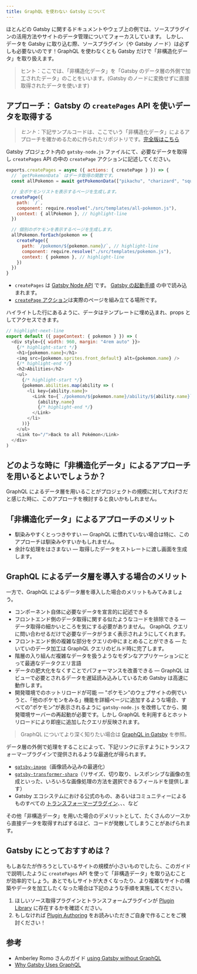 ```yaml
---
title: GraphQL を使わない Gatsby について
---
```


ほとんどの Gatsby に関するドキュメントやウェブ上の例では、ソースプラグインの活用方法やサイトのデータ管理についてフォーカスしています。 しかし、データを Gatsby に取り込む際、ソースプラグイン（や Gatsby ノード）は必ずしも必要ないのです！GraphQL を使わなくとも Gatsby だけで「非構造化データ」を取り扱えます。

> ヒント：ここでは、「非構造化データ」を「Gatsby のデータ層の外側で加工されたデータ」のことをいいます。(Gatsby のノードに変換せずに直接取得されたデータを使います)

## アプローチ： Gatsby の `createPages` API を使いデータを取得する

> _ヒント_：下記サンプルコードは、ここでいう「非構造化データ」によるアプローチを確かめるために作られたリポジトリです。[完全版はこちら](https://github.com/jlengstorf/gatsby-with-unstructured-data)

Gatsby プロジェクト内の `gatsby-node.js` ファイルにて、必要なデータを取得し `createPages` API の中の `createPage` アクションに記述してください。

```javascript:title=gatsby-node.js
exports.createPages = async ({ actions: { createPage } }) => {
  // `getPokemonData` はデータ取得の関数です。
  const allPokemon = await getPokemonData(["pikachu", "charizard", "squirtle"])

  // 全ポケモンリストを表示するページを生成します。
  createPage({
    path: `/`,
    component: require.resolve("./src/templates/all-pokemon.js"),
    context: { allPokemon }, // highlight-line
  })

  // 個別のポケモンを表示するページを生成します。
  allPokemon.forEach(pokemon => {
    createPage({
      path: `/pokemon/${pokemon.name}/`, // highlight-line
      component: require.resolve("./src/templates/pokemon.js"),
      context: { pokemon }, // highlight-line
    })
  })
}
```

- `createPages` は [Gatsby Node API](/docs/node-apis/#createPages) です。 [Gatsby の起動手順](/docs/gatsby-lifecycle-apis/#bootstrap-sequence) の中で読み込まれます。
- [`createPage` アクション](/docs/actions/#createPage)は実際のページを組み立てる場所です。

ハイライトした行にあるように、データはテンプレートに埋め込まれ、props としてアクセスできます。

```jsx:title=/src/templates/pokemon.js
// highlight-next-line
export default ({ pageContext: { pokemon } }) => (
  <div style={{ width: 960, margin: "4rem auto" }}>
    {/* highlight-start */}
    <h1>{pokemon.name}</h1>
    <img src={pokemon.sprites.front_default} alt={pokemon.name} />
    {/* highlight-end */}
    <h2>Abilities</h2>
    <ul>
      {/* highlight-start */}
      {pokemon.abilities.map(ability => (
        <li key={ability.name}>
          <Link to={`./pokemon/${pokemon.name}/ability/${ability.name}`}>
            {ability.name}
            {/* highlight-end */}
          </Link>
        </li>
      ))}
    </ul>
    <Link to="/">Back to all Pokémon</Link>
  </div>
)
```

## どのような時に「非構造化データ」によるアプローチを用いるとよいでしょうか？

GraphQL によるデータ層を用いることがプロジェクトの規模に対して大げさだと感じた時に、このアプローチを検討すると良いかもしれません。

## 「非構造化データ」によるアプローチのメリット

- 馴染みやすくとっつきやすい — GraphQL に慣れていない場合は特に、このアプローチは馴染みやすいかもしれません。
- 余計な処理をはさまない — 取得したデータをストレートに渡し画面を生成します。

## GraphQL によるデータ層を導入する場合のメリット

一方で、GraphQL によるデータ層を導入した場合のメリットもみてみましょう。

- コンポーネント自体に必要なデータを宣言的に記述できる
- フロントエンド側のデータ取得に関する似たようなコードを排除できる — データ取得の細かいところを気にする必要がありません。 GraphQL クエリに問い合わせるだけで必要なデータがうまく表示されようにしてくれます。
- フロントエンド側の複雑な部分をクエリの中にまとめることができる — たいていのデータ加工は GraphQL クエリのビルド時に完了します。
- 階層の入り組んだ複雑なデータを扱うようなモダンなアプリケーションにとって最適なデータクエリ言語
- データの肥大化をなくすことでパフォーマンスを改善できる — GraphQL はビューで必要とされるデータを遅延読み込みしているため Gatsby は高速に動作します。
- 開発環境でのホットリロードが可能 — "ポケモン"のウェブサイトの例でいうと、「他のポケモンをみる」機能を詳細ページに追加するような場合、すべての”ポケモン”が表示されるように `gatsby-node.js` を改修してから、開発環境サーバーの再起動が必要です。しかし GraphQL を利用するとホットリロードにより即座に追加したクエリが反映されます。

> GraphQL についてより深く知りたい場合は [GraphQL in Gatsby](/docs/querying-with-graphql/) を参照。

データ層の外側で処理をすることによって、下記リンクに示すようにトランスフォーマープラグインで提供されるような最適化が得られます。

- [`gatsby-image`](https://github.com/gatsbyjs/gatsby/tree/master/packages/gatsby-image)（画像読み込みの最適化）
- [`gatsby-transformer-sharp`](https://github.com/gatsbyjs/gatsby/tree/master/packages/gatsby-transformer-sharp)（リサイズ、切り取り、レスポンシブな画像の生成といった、いろいろな画像処理の方法を選択できるフィールドを提供します）
- Gatsby エコシステムにおける公式のもの、あるいはコミュニティーによるものすべての [トランスフォーマープラグイン](/plugins/?=transformer)、、、など

その他「非構造データ」を用いた場合のデメリットとして、たくさんのソースから直接データを取得すればするほど、コードが発散してしまうことがあげられます。

## Gatsby にとっておすすめは？

もしあなたが作ろうとしているサイトの規模が小さいものでしたら、このガイドで説明したように `createPages` API を使って「非構造データ」を取り込むことが効率的でしょう。あとでもしサイトが大きくなったり、より複雑なサイトの構築やデータを加工したくなった場合は下記のような手順を実施してください。

1.  ほしいソース取得プラグインとトランスフォームプラグインが [Plugin Library](/plugins/) に存在するかを確認ください。
2.  もしなければ [Plugin Authoring](/docs/creating-plugins/) をお読みいただきご自身で作ることをご検討ください！

## 参考

- Amberley Romo さんのガイド [using Gatsby without GraphQL](/blog/2018-10-25-using-gatsby-without-graphql/)
- [Why Gatsby Uses GraphQL](/docs/why-gatsby-uses-graphql/)

